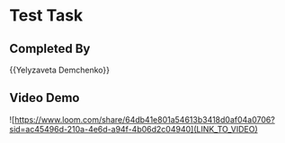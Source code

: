 # Test Task

## Completed By

{{Yelyzaveta Demchenko}}

## Video Demo

![https://www.loom.com/share/64db41e801a54613b3418d0af04a0706?sid=ac45496d-210a-4e6d-a94f-4b06d2c04940](LINK_TO_VIDEO)
